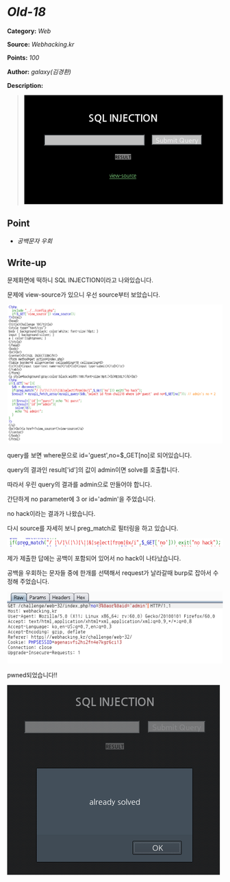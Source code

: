 # _Old-18_

**Category:** _Web_

**Source:** _Webhacking.kr_

**Points:** _100_

**Author:** _galaxy(김경환)_

**Description:** 

> ![img](resource/prob.png)

## Point
- _공백문자 우회_

## Write-up

문제화면에 떡하니 SQL INJECTION이라고 나와있습니다.

문제에 view-source가 있으니 우선 source부터 보았습니다.

![img](resource/source.png)

query를 보면 where문으로 id='guest',no=$\_GET[no]로 되어있습니다.

query의 결과인 result['id']의 값이 admin이면 solve를 호출합니다.

따라서 우린 query의 결과를 admin으로 만들어야 합니다.

간단하게 no parameter에 3 or id='admin'을 주었습니다. 

no hack이라는 결과가 나왔습니다.

다시 source를 자세히 보니 preg_match로 필터링을 하고 있습니다.

![img](resource/pregmatch.png)

제가 제출한 답에는 공백이 포함되어 있어서 no hack이 나타났습니다.

공백을 우회하는 문자들 중에 한개를 선택해서 request가 날라갈때 burp로 잡아서 수정해 주었습니다.

![img](resource/request.png)

pwned되었습니다!!

![img](resource/pwned.png)
